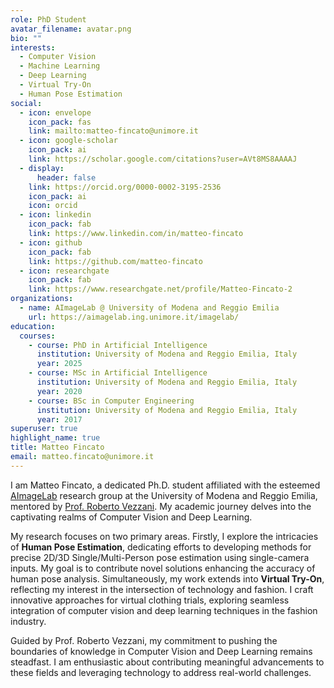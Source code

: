 ```yaml
---
role: PhD Student
avatar_filename: avatar.png
bio: ""
interests:
  - Computer Vision
  - Machine Learning
  - Deep Learning
  - Virtual Try-On
  - Human Pose Estimation
social:
  - icon: envelope
    icon_pack: fas
    link: mailto:matteo-fincato@unimore.it
  - icon: google-scholar
    icon_pack: ai
    link: https://scholar.google.com/citations?user=AVt8MS8AAAAJ
  - display:
      header: false
    link: https://orcid.org/0000-0002-3195-2536
    icon_pack: ai
    icon: orcid
  - icon: linkedin
    icon_pack: fab
    link: https://www.linkedin.com/in/matteo-fincato
  - icon: github
    icon_pack: fab
    link: https://github.com/matteo-fincato
  - icon: researchgate
    icon_pack: fab
    link: https://www.researchgate.net/profile/Matteo-Fincato-2
organizations:
  - name: AImageLab @ University of Modena and Reggio Emilia
    url: https://aimagelab.ing.unimore.it/imagelab/
education:
  courses:
    - course: PhD in Artificial Intelligence
      institution: University of Modena and Reggio Emilia, Italy
      year: 2025
    - course: MSc in Artificial Intelligence
      institution: University of Modena and Reggio Emilia, Italy
      year: 2020
    - course: BSc in Computer Engineering
      institution: University of Modena and Reggio Emilia, Italy
      year: 2017
superuser: true
highlight_name: true
title: Matteo Fincato
email: matteo.fincato@unimore.it
---
```

I am Matteo Fincato, a dedicated Ph.D. student affiliated with the esteemed [AImageLab](https://aimagelab.ing.unimore.it/imagelab/) research group at the University of Modena and Reggio Emilia, mentored by [Prof. Roberto Vezzani](https://aimagelab.ing.unimore.it/imagelab/person.asp?idpersona=8). My academic journey delves into the captivating realms of Computer Vision and Deep Learning.

My research focuses on two primary areas. Firstly, I explore the intricacies of **Human Pose Estimation**, dedicating efforts to developing methods for precise 2D/3D Single/Multi-Person pose estimation using single-camera inputs. My goal is to contribute novel solutions enhancing the accuracy of human pose analysis. Simultaneously, my work extends into **Virtual Try-On**, reflecting my interest in the intersection of technology and fashion. I craft innovative approaches for virtual clothing trials, exploring seamless integration of computer vision and deep learning techniques in the fashion industry.

Guided by Prof. Roberto Vezzani, my commitment to pushing the boundaries of knowledge in Computer Vision and Deep Learning remains steadfast. I am enthusiastic about contributing meaningful advancements to these fields and leveraging technology to address real-world challenges.
